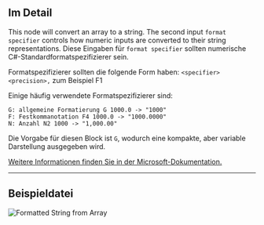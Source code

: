 ## Im Detail
This node will convert an array to a string. The second input `format specifier` controls how numeric inputs are converted to their string representations.
Diese Eingaben für `format specifier` sollten numerische C#-Standardformatspezifizierer sein.

Formatspezifizierer sollten die folgende Form haben:
`<specifier><precision>,` zum Beispiel F1

Einige häufig verwendete Formatspezifizierer sind:
```
G: allgemeine Formatierung G 1000.0 -> "1000"
F: Festkommanotation F4 1000.0 -> "1000.0000"
N: Anzahl N2 1000 -> "1,000.00"
```

Die Vorgabe für diesen Block ist `G`, wodurch eine kompakte, aber variable Darstellung ausgegeben wird.

[Weitere Informationen finden Sie in der Microsoft-Dokumentation.](https://learn.microsoft.com/de-de/dotnet/standard/base-types/standard-numeric-format-strings#standard-format-specifiers)
___
## Beispieldatei

![Formatted String from Array](./CoreNodeModels.FormattedStringFromArray_img.jpg)

